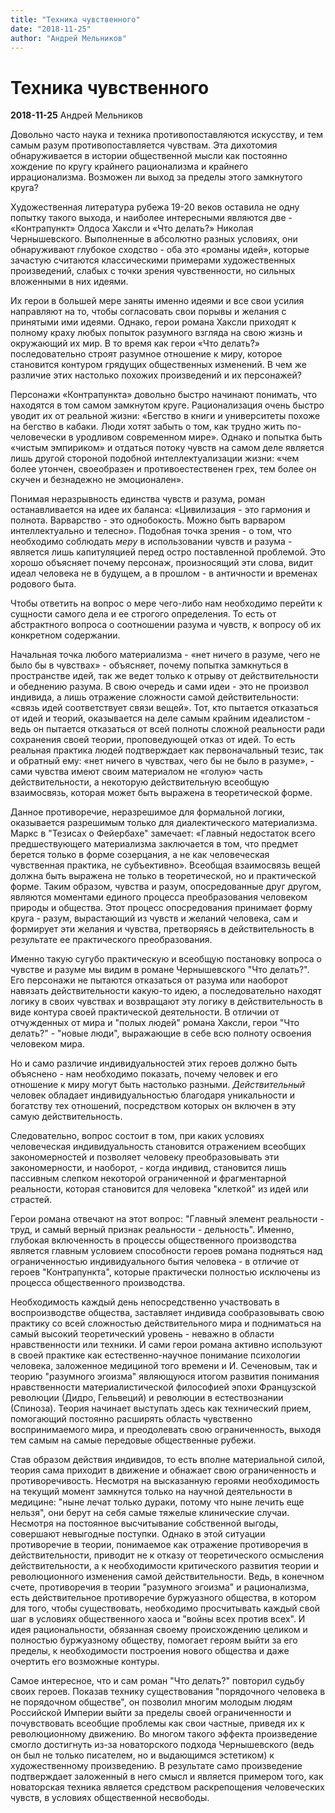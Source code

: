 ```yaml
---
title: "Техника чувственного"
date: "2018-11-25"
author: "Андрей Мельников"
---
```


# Техника чувственного

**2018-11-25** Андрей Мельников

Довольно часто наука и техника противопоставляются искусству, и тем самым разум противопоставляется чувствам. Эта дихотомия обнаруживается в истории общественной мысли как постоянно хождение по кругу крайнего рационализма и крайнего иррационализма. Возможен ли выход за пределы этого замкнутого круга?

Художественная литература рубежа 19-20 веков оставила не одну попытку такого выхода, и наиболее интересными являются две - «Контрапункт» Олдоса Хаксли и «Что делать?» Николая Чернышевского. Выполненные в абсолютно разных условиях, они обнаруживают глубокое сходство - оба это «романы идей», которые зачастую считаются классическими примерами художественных произведений, слабых с точки зрения чувственности, но сильных вложенными в них идеями.

Их герои в большей мере заняты именно идеями и все свои усилия направляют на то, чтобы согласовать свои порывы и желания с принятыми ими идеями. Однако, герои романа Хаксли приходят к полному краху любых попыток разумного взгляда на свою жизнь и окружающий их мир. В то время как герои «Что делать?» последовательно строят разумное отношение к миру, которое становится контуром грядущих общественных изменений. В чем же различие этих настолько похожих произведений и их персонажей?

Персонажи «Контрапункта» довольно быстро начинают понимать, что находятся в том самом замкнутом круге. Рационализация очень быстро уводит их от реальной жизни: «Бегство в книги и университеты похоже на бегство в кабаки. Люди хотят забыть о том, как трудно жить по-человечески в уродливом современном мире». Однако и попытка быть «чистым эмпириком» и отдаться потоку чувств на самом деле является лишь другой стороной подобной интеллектуализации жизни: «чем более утончен, своеобразен и противоестественен грех, тем более он скучен и безнадежно не эмоционален».

Понимая неразрывность единства чувств и разума, роман останавливается на идее их баланса: «Цивилизация - это гармония и полнота. Варварство - это однобокость. Можно быть варваром интеллектуально и телесно». Подобная точка зрения - о том, что необходимо соблюдать *меру* в использовании чувств и разума - является лишь капитуляцией перед остро поставленной проблемой. Это хорошо объясняет почему персонаж, произносящий эти слова, видит идеал человека не в будущем, а в прошлом - в античности и временах родового быта.

Чтобы ответить на вопрос о мере чего-либо нам необходимо перейти к сущности самого дела и ее строгого определения. То есть от абстрактного вопроса о соотношении разума и чувств, к вопросу об их конкретном содержании.

Начальная точка любого материализма - «нет ничего в разуме, чего не было бы в чувствах» - объясняет, почему попытка замкнуться в пространстве идей, так же ведет только к отрыву от действительности и обеднению разума. В свою очередь и сами идеи - это не произвол индивида, а лишь отражение сложности самой действительности: «связь идей соответствует связи вещей». Тот, кто пытается отказаться от идей и теорий, оказывается на деле самым крайним идеалистом - ведь он пытается отказаться от всей полноты сложной реальности ради сохранения своей теории, проповедующей отказ от идей. То есть реальная практика людей подтверждает как первоначальный тезис, так и обратный ему: «нет ничего в чувствах, чего бы не было в разуме», - сами чувства имеют своим материалом не «голую» часть действительности, а некоторую действительную всеобщую взаимосвязь, которая может быть выражена в теоретической форме.

Данное противоречие, неразрешимое для формальной логики, оказывается разрешимым только для диалектического материализма. Маркс в "Тезисах о Фейербахе" замечает: «Главный недостаток всего предшествующего материализма заключается в том, что предмет берется только в форме созерцания, а не как человеческая чувственная практика, не субъективно». Всеобщая взаимосвязь вещей должна быть выражена не только в теоретической, но и практической форме. Таким образом, чувства и разум, опосредованные друг другом, являются моментами единого процесса преобразования человеком природы и общества. Этот процесс опосредования принимает форму круга - разум, вырастающий из чувств и желаний человека, сам и формирует эти желания и чувства, претворяясь в действительность в результате ее практического преобразования.

Именно такую сугубо практическую и всеобщую постановку вопроса о чувстве и разуме мы видим в романе Чернышевского "Что делать?". Его персонажи не пытаются отказаться от разума или наоборот навязать действительности какую-то идею, а последовательно находят логику в своих чувствах и возвращают эту логику в действительность в виде контура своей практической деятельности. В отличии от отчужденных от мира и "полых людей" романа Хаксли, герои "Что делать?" - "новые люди", выражающие в себе всю полноту освоения человеком мира.

Но и само различие индивидуальностей этих героев должно быть объяснено - нам необходимо показать, почему человек и его отношение к миру могут быть настолько разными. *Действительный* человек обладает индивидуальностью благодаря уникальности и богатству тех отношений, посредством которых он включен в эту самую действительность.

Следовательно, вопрос состоит в том, при каких условиях человеческая индивидуальность становится отражением всеобщих закономерностей и позволяет человеку преобразовывать эти закономерности, и наоборот, - когда индивид, становится лишь пассивным слепком некоторой ограниченной и фрагментарной реальности, которая становится для человека "клеткой" из идей или страстей.

Герои романа отвечают на этот вопрос: "Главный элемент реальности - труд, и самый верный признак реальности - дельность". Именно, глубокая включенность в процессы общественного производства является главным условием способности героев романа подняться над ограниченностью индивидуального бытия человека - в отличие от героев "Контрапункта", которые практически полностью исключены из процесса общественного производства.

Необходимость каждый день непосредственно участвовать в воспроизводстве общества, заставляет индивида сообразовывать свою практику со всей сложностью действительного мира и подниматься на самый высокий теоретический уровень - неважно в области нравственности или техники. И сами герои романа активно используют в своей практике как естественно-научное понимание психологии человека, заложенное медициной того времени и И. Сеченовым, так и теорию "разумного эгоизма" являющуюся итогом развития понимания нравственности материалистической философией эпохи Французской революции (Дидро, Гельвеций) и революции в естествознании (Спиноза). Теория начинает выступать здесь как технический прием, помогающий постоянно расширять область чувственно воспринимаемого мира, и преодолевать свою ограниченность, выходя тем самым на самые передовые общественные рубежи.

Став образом действия индивидов, то есть вполне материальной силой, теория сама приходит в движение и обнажает свою ограниченность и противоречивость. Несмотря на высказанную героями необходимость на текущий момент замкнутся только на научной деятельности в медицине: "ныне лечат только дураки, потому что ныне лечить еще нельзя", они берут на себя самые тяжелые клинические случаи. Несмотря на постоянное высчитывание собственной выгоды, совершают невыгодные поступки. Однако в этой ситуации противоречие в теории, понимаемое как отражение противоречия в действительности, приводит не к отказу от теоретического осмысления действительности, а к необходимости критического развития теории и революционного изменения самой действительности. Ведь, в конечном счете, противоречия в теории "разумного эгоизма" и рационализма, есть действительное противоречие буржуазного общества, в котором для того, чтобы существовать, необходимо просчитывать каждый свой шаг в условиях общественного хаоса и "войны всех против всех". И идея рациональности, обязанная своему происхождению целиком и полностью буржуазному обществу, помогает героям выйти за его пределы, к необходимости построения нового общества и даже очертить его возможные контуры.

Самое интересное, что и сам роман "Что делать?" повторил судьбу своих героев. Показав технику существования "порядочного человека в не порядочном обществе", он позволил многим молодым людям Российской Империи выйти за пределы своей ограниченности и почувствовать всеобщие проблемы как свои частные, приведя их к революционному движению. Во многом такого эффекта произведение смогло достигнуть из-за новаторского подхода Чернышевского (ведь он был не только писателем, но и выдающимся эстетиком) к художественному произведению. В результате само произведение подтверждает заложенный в него смысл и является примером того, как новаторская техника является средством раскрепощения человеческих чувств, в условиях общественной несвободы.